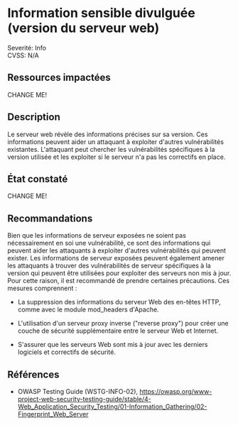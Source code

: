 # Information sensible divulguée (version du serveur web)

Severité: Info  
CVSS: N/A

## Ressources impactées

CHANGE ME!

## Description

Le serveur web révèle des informations précises sur sa version. Ces informations peuvent aider un attaquant à exploiter d'autres vulnérabilités existantes. L'attaquant peut chercher les vulnérabilités spécifiques à la version utilisée et les exploiter si le serveur n'a pas les correctifs en place.

## État constaté

CHANGE ME!

## Recommandations

Bien que les informations de serveur exposées ne soient pas nécessairement en soi une vulnérabilité, ce sont des informations qui peuvent aider les attaquants à exploiter d'autres vulnérabilités qui peuvent exister. Les informations de serveur exposées peuvent également amener les attaquants à trouver des vulnérabilités de serveur spécifiques à la version qui peuvent être utilisées pour exploiter des serveurs non mis à jour. Pour cette raison, il est recommandé de prendre certaines précautions. Ces mesures comprennent :

* La suppression des informations du serveur Web des en-têtes HTTP, comme avec le module mod_headers d'Apache.

* L'utilisation d'un serveur proxy inverse ("reverse proxy") pour créer une couche de sécurité supplémentaire entre le serveur Web et Internet.

* S'assurer que les serveurs Web sont mis à jour avec les derniers logiciels et correctifs de sécurité.

## Références

* OWASP Testing Guide (WSTG-INFO-02), https://owasp.org/www-project-web-security-testing-guide/stable/4-Web_Application_Security_Testing/01-Information_Gathering/02-Fingerprint_Web_Server
